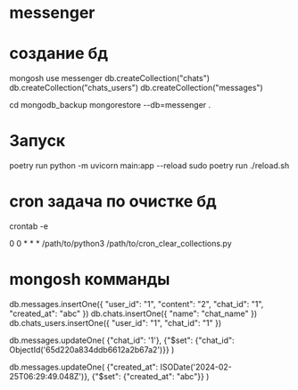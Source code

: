 # messenger

# создание бд

mongosh 
use messenger
db.createCollection("chats")
db.createCollection("chats_users")
db.createCollection("messages")

cd mongodb_backup
mongorestore --db=messenger .

# Запуск

poetry run python -m uvicorn main:app --reload
sudo poetry run ./reload.sh

# cron задача по очистке бд

crontab -e

0 0 * * * /path/to/python3 /path/to/cron_clear_collections.py

# mongosh комманды

db.messages.insertOne({
    "user_id": "1",
    "content": "2",
    "chat_id": "1",
    "created_at": "abc"
})
db.chats.insertOne({
    "name": "chat_name"
})
db.chats_users.insertOne({
    "user_id": "1",
    "chat_id": "1"
})

db.messages.updateOne( 
    {"chat_id": '1'}, 
    {"$set": {"chat_id": ObjectId('65d220a834ddb6612a2b67a2')}} 
)

db.messages.updateOne( 
    {"created_at": ISODate('2024-02-25T06:29:49.048Z')}, 
    {"$set": {"created_at": "abc"}} 
)